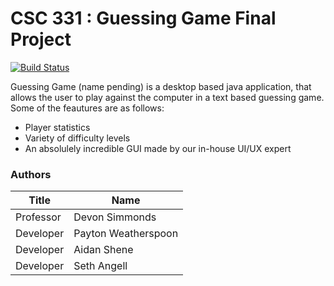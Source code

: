 # CSC 331 : Guessing Game Final Project

[![Build Status](https://travis-ci.org/joemccann/dillinger.svg?branch=master)](https://travis-ci.org/joemccann/dillinger)

Guessing Game (name pending) is a desktop based java application, that allows the user to play against the computer in a text based guessing game. Some of the feautures are as follows:

  - Player statistics
  - Variety of difficulty levels
  - An absolulely incredible GUI made by our in-house UI/UX expert


### Authors
| Title | Name |
| ------ | ------ |
| Professor | Devon Simmonds |
| Developer | Payton Weatherspoon |
| Developer | Aidan Shene |
| Developer | Seth Angell |

